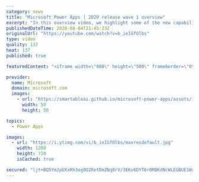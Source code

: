 ```yaml
---
category: news
title: "Microsoft Power Apps | 2020 release wave 1 overview"
excerpt: "In this overview video, we highlight some of the new capabilities included in the latest update to Microsoft Power Apps.      Here are the capabilities covered:     UI enhancements       • Save is always visible       • Chart formatting  Grid user experience enhancements       • Conditional search  "
publishedDateTime: 2020-08-04T21:45:23Z
originalUrl: "https://youtube.com/watch?v=b_ieIGfOlbs"
type: video
quality: 137
heat: 137
published: true

featuredContent: "<iframe width=\"800\" height=\"500\" frameborder=\"0\" src=\"https://www.youtube.com/embed/b_ieIGfOlbs\" allow=\"accelerometer; autoplay; encrypted-media; gyroscope; picture-in-picture\" allowfullscreen></iframe>"

provider:
  name: Microsoft
  domain: microsoft.com
  images:
    - url: "https://smartableai.github.io/microsoft-power-apps/assets/images/organizations/microsoft.com-50x50.jpg"
      width: 50
      height: 50

topics:
  - Power Apps

images:
  - url: "https://i.ytimg.com/vi/b_ieIGfOlbs/maxresdefault.jpg"
    width: 1280
    height: 720
    isCached: true

secured: "ljt+BQ5YmJpUXxRh3ogOO2RetDmZNq8rV/3EKv6DYT6r0M8KdNcWLEGBUE1WxQ/Kb4H34HIhflk3Slfy8THb6AxMuB/yy6eqXufPd5Q/FGmuOmNQQa83qFdznCbfmOJj8gNO7k/WBK3CJpqovVat6Dy84XUSEWd1Yyqwx0WcfS8/ElXfeEEm1p7he5/vXmdkVExzLENySs/8Yge5h+FYoPQS53R0mSNc8YJ/hmGA7h9GRsYVm6SRKakbCicVlGTPdC0JGCpZkgqAysIEurnzQ5qKRxj/ohoIrzgKvfY2s1YXF5c/+/EiRUlIEUwW//1uiM8VuDdSL1AzjvluPzRFFP3jSn6PfCfM7wgy1OSOIjQI7wOz49B2sShtlFwcP452isXudhfIZkDxQfPex+3d76n9PqX+bIkzznMpoJxSrbafX7mZS3khDaaFTya0qogz;omQb2zAoNN2ewr59Dg++qA=="
---
```


